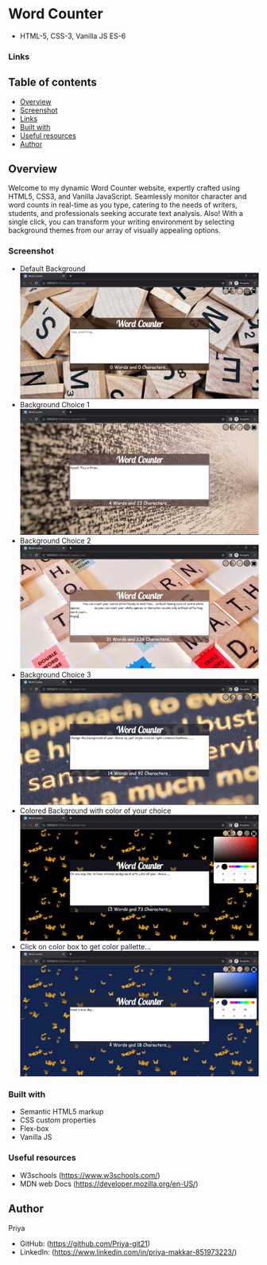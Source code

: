 # Word Counter
- HTML-5, CSS-3, Vanilla JS ES-6
### Links


## Table of contents
- [Overview](#overview)
- [Screenshot](#screenshot)
- [Links](#links)
- [Built with](#built-with)
- [Useful resources](#useful-resources)
- [Author](#author)

## Overview
Welcome to my dynamic Word Counter website, expertly crafted using HTML5, CSS3, and Vanilla JavaScript. Seamlessly monitor character and word counts in real-time as you type, catering to the needs of writers, students, and professionals seeking accurate text analysis. Also! With a single click, you can transform your writing environment by selecting background themes from our array of visually appealing options.

### Screenshot
- Default Background
![](./preview/image.png)
- Background Choice 1
![](./preview/image-1.png)
- Background Choice 2
![](./preview/image-2.png)
- Background Choice 3
![](./preview/image-3.png)
- Colored Background with color of your choice
![](./preview/image-4.png)
- Click on color box to get color pallette...
![](./preview/image-5.png)

### Built with
- Semantic HTML5 markup
- CSS custom properties
- Flex-box
- Vanilla JS

### Useful resources
- W3schools (https://www.w3schools.com/)
- MDN web Docs (https://developer.mozilla.org/en-US/)

## Author
Priya
- GitHub: (https://github.com/Priya-git21)
- LinkedIn: (https://www.linkedin.com/in/priya-makkar-851973223/)